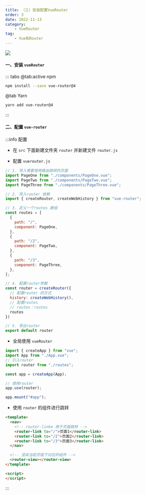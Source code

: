 ```yaml
---
title: （三）安装配置VueRouter
order: 3
date: 2022-11-13
category:
    - VueRouter
tag: 
    - Vue和Router
---
```


![](https://image.zswei.xyz/img/202211131212917.png)


#### 一、安装 `vueRouter` 

::: tabs
@tab:active npm
```sh
npm install --save vue-router@4
```

@tab Yarn
```sh
yarn add vue-router@4
```

:::

#### 二、配置 `vue-router` 
:::info 配置
- 在 `src` 下面新建文件夹 `router` 并新建文件 `router.js`

- 配置 `vuerouter.js` 
```js
// 1. 导入需要使用路由跳转的页面
import PageOne from "./components/PageOne.vue";
import PageTwo from "./components/PageTwo.vue";
import PageThree from "./components/PageThree.vue";

// 2. 导入router 依赖
import { createRouter, createWebHistory } from "vue-router";

// 3. 定义一个routes 数组
const routes = [
  {
    path: "/",
    component: PageOne,
  },
  {
    path: "/2",
    component: PageTwo,
  },
  {
    path: "/3",
    component: PageThree,
  },
];

// 4. 配置router参数
const router = createRouter({
  // 配置router 的方式
  history: createWebHistory(),
  // 配置routes
  // routes：routes
  routes
})

// 5. 导出router
export default router
```

- 全局使用 `vueRouter`
```js
import { createApp } from "vue";
import App from "./App.vue";
// 引入router
import router from "./routes";

const app = createApp(App);

// 使用router
app.use(router);

app.mount("#app");

```

- 使用 `router` 的组件进行跳转
```html
<template>
  <nav>
    <!-- router-linke 用于页面跳转 -->
    <router-link to="/">页面1</router-link>
    <router-link to="/2">页面2</router-link>
    <router-link to="/3">页面3</router-link>
  </nav>

  <!-- 渲染当前页面下对应的组件 -->
  <router-view></router-view>
</template>

<script>
</script>
```
:::